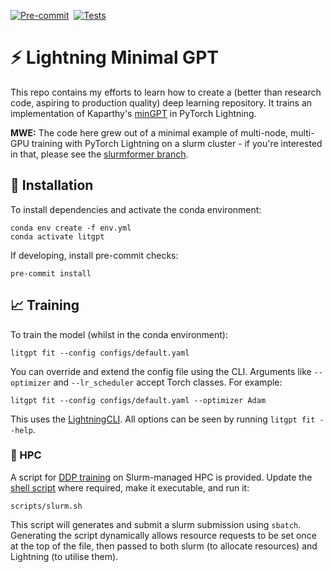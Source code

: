 [![Pre-commit](https://github.com/tomogwen/LitGPT/actions/workflows/pre-commit.yml/badge.svg)](https://github.com/tomogwen/LitGPT/actions/workflows/pre-commit.yml)&nbsp;&nbsp;[![Tests](https://github.com/tomogwen/LitGPT/actions/workflows/tests.yml/badge.svg)](https://github.com/tomogwen/LitGPT/actions/workflows/tests.yml)
# ⚡️ Lightning Minimal GPT

This repo contains my efforts to learn how to create a (better than research code, aspiring to production quality) deep learning repository. It trains an implementation of Kaparthy's [minGPT](https://github.com/karpathy/minGPT) in PyTorch Lightning.

**MWE:** The code here grew out of a minimal example of multi-node, multi-GPU training with PyTorch Lightning on a slurm cluster - if you're interested in that, please see the [slurmformer branch](https://github.com/tomogwen/LitGPT/tree/slurmformer).

## 🔧 Installation

To install dependencies and activate the conda environment:
```
conda env create -f env.yml
conda activate litgpt
```

If developing, install pre-commit checks:
```
pre-commit install
```

## 📈 Training

To train the model (whilst in the conda environment):
```
litgpt fit --config configs/default.yaml
```

You can override and extend the config file using the CLI. Arguments like `--optimizer` and `--lr_scheduler` accept Torch classes. For example:
```
litgpt fit --config configs/default.yaml --optimizer Adam
```

This uses the [LightningCLI](https://lightning.ai/docs/pytorch/stable/cli/lightning_cli_intermediate.html#). All options can be seen by running `litgpt fit --help`.

### 🚀 HPC

A script for [DDP training](https://pytorch.org/tutorials/beginner/ddp_series_theory.html) on Slurm-managed HPC is provided. Update the [shell script](scripts/slurm.sh) where required, make it executable, and run it:
```
scripts/slurm.sh
```
This script will generates and submit a slurm submission using `sbatch`. Generating the script dynamically allows resource requests to be set once at the top of the file, then passed to both slurm (to allocate resources) and Lightning (to utilise them).
